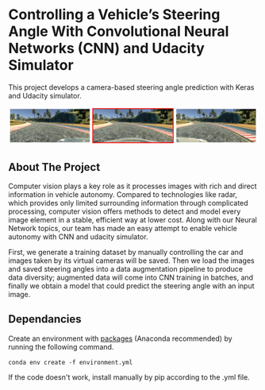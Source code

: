 # Controlling a Vehicle’s Steering Angle With Convolutional Neural Networks (CNN) and Udacity Simulator

This project develops a camera-based steering angle prediction with Keras and Udacity simulator.

![](https://github.com/xiamze/steering_angle_prediction/blob/main/Image/1.png)

## About The Project

Computer vision plays a key role as it processes images with rich and direct information in vehicle autonomy. Compared to technologies like radar, which provides only limited surrounding information through complicated processing, computer vision offers methods to detect and model every image element in a stable, efficient way at lower cost. Along with our Neural Network topics, our team has made an easy attempt to enable vehicle autonomy with CNN and udacity simulator. 

First, we generate a training dataset by manually controlling the car and images taken by its virtual cameras will be saved. Then we load the images and saved steering angles into a data augmentation pipeline to produce data diversity; augmented data will come into CNN training in batches, and finally we obtain a model that could predict the steering angle with an input image.

## Dependancies

Create an environment with [packages](https://github.com/xiamze/steering_angle_prediction/blob/main/environment.yml) (Anaconda recommended) by running the following command.

```
conda env create -f environment.yml 
```
If the code doesn't work, install manually by pip according to the .yml file.

